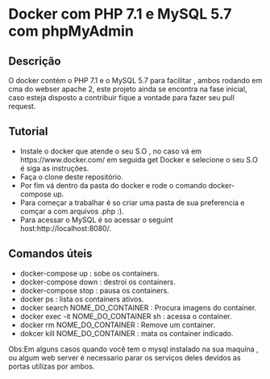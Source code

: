 <h1>Docker com PHP  7.1 e MySQL 5.7 com phpMyAdmin</h1>

<h2>Descrição</h2>
<p>O docker contém o PHP 7.1 e o MySQL 5.7 para facilitar , ambos rodando em cma do webser apache 2, este projeto ainda se encontra na fase inicial, caso esteja disposto a contribuir fique a vontade para fazer seu pull request.</p>

<h2>Tutorial</h2>
    <ul>
        <li>Instale o docker que atende o seu S.O , no caso vá em 
        https://www.docker.com/ em seguida get Docker e selecione o seu S.O é siga as instruções.</li>
        <li>Faça o clone deste repositório.</li>
        <li>Por fim vá dentro da pasta do docker e rode o comando docker-compose up.</li>
        <li>Para começar a trabalhar é so criar uma pasta de sua preferencia e comçar a com arquivos .php :).</li>
        <li>Para acessar o MySQL é so acessar o seguint host:http://localhost:8080/.</li>
    </ul>

<h2>Comandos úteis</h2>
    <ul>
        <li>docker-compose up : sobe os containers.</li>
        <li>docker-compose down : destroi os containers.</li>
        <li>docker-compose stop : pausa os containers.</li>
        <li>docker ps : lista os containers ativos.</li>
        <li>docker search NOME_DO_CONTAINER : Procura imagens do container.</li>
        <li>docker exec -it NOME_DO_CONTAINER sh : acessa o container.</li>
        <li>docker rm NOME_DO_CONTAINER : Remove um container.</li>
        <li>dokcer kill NOME_DO_CONTAINER : mata os container indicado.</li>
    </ul>
<p>Obs:Em alguns casos quando você tem o mysql instalado na sua maquína , ou algum web server é necessario parar os serviços deles devidos as portas utilizas por ambos.</p>